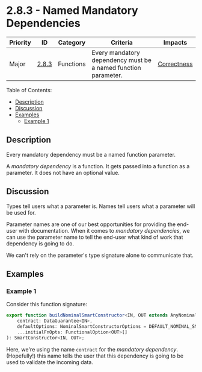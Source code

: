 # 2.8.3 - Named Mandatory Dependencies

Priority | ID | Category | Criteria | Impacts
---------|----|----------|----------|--------
Major | [2.8.3][2.8.3] | Functions | Every mandatory dependency must be a named function parameter. | [Correctness][CORRECTNESS]

Table of Contents:
- [Description](#description)
- [Discussion](#discussion)
- [Examples](#examples)
  - [Example 1](#example-1)

## Description

Every mandatory dependency must be a named function parameter.

A _mandatory dependency_ is a function. It gets passed into a function as a parameter. It does not have an optional value.

## Discussion

Types tell users what a parameter is. Names tell users what a parameter will be used for.

Parameter names are one of our best opportunities for providing the end-user with documentation. When it comes to _mandatory dependencies_, we can use the parameter name to tell the end-user what kind of work that dependency is going to do.

We can't rely on the parameter's type signature alone to communicate that.

## Examples

### Example 1

Consider this function signature:

```typescript
export function buildNominalSmartConstructor<IN, OUT extends AnyNominal>(
    contract: DataGuarantee<IN>,
    defaultOptions: NominalSmartConstructorOptions = DEFAULT_NOMINAL_SMART_CONSTRUCTOR_OPTIONS,
    ...initialFnOpts: FunctionalOption<OUT>[]
): SmartConstructor<IN, OUT>;
```

Here, we're using the name `contract` for the _mandatory dependency_. (Hopefully!) this name tells the user that this dependency is going to be used to validate the incoming data.

[ADOPTION]: ../../impacted-areas/ADOPTION.md
[CONTRIBUTIONS]: ../../impacted-areas/CONTRIBUTIONS.md
[CORRECTNESS]: ../../impacted-areas/CORRECTNESS.md
[GOVERNANCE]: ../../impacted-areas/GOVERNANCE.md
[PROJECT-MAINTENANCE]: ../../impacted-areas/PROJECT-MAINTENANCE.md
[ROBUSTNESS]: ../../impacted-areas/ROBUSTNESS.md
[SECURITY]: ../../impacted-areas/SECURITY.md
[TESTABILITY]: ../../impacted-areas/TESTABILITY.md
[2.8.3]: ./2.8.3.md